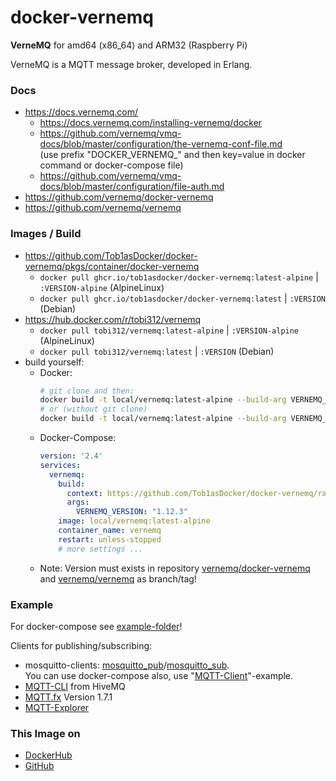 # docker-vernemq
**VerneMQ** for amd64 (x86_64) and ARM32 (Raspberry Pi)

VerneMQ is a MQTT message broker, developed in Erlang.

### Docs

* https://docs.vernemq.com/
  * https://docs.vernemq.com/installing-vernemq/docker
  * https://github.com/vernemq/vmq-docs/blob/master/configuration/the-vernemq-conf-file.md  
   (use prefix "DOCKER_VERNEMQ_" and then key=value in docker command or docker-compose file)
  * https://github.com/vernemq/vmq-docs/blob/master/configuration/file-auth.md
* https://github.com/vernemq/docker-vernemq
* https://github.com/vernemq/vernemq

### Images / Build

* https://github.com/Tob1asDocker/docker-vernemq/pkgs/container/docker-vernemq
  * `docker pull ghcr.io/tob1asdocker/docker-vernemq:latest-alpine` | `:VERSION-alpine` (AlpineLinux)
  * `docker pull ghcr.io/tob1asdocker/docker-vernemq:latest` | `:VERSION` (Debian)
* https://hub.docker.com/r/tobi312/vernemq
  * `docker pull tobi312/vernemq:latest-alpine` | `:VERSION-alpine` (AlpineLinux)
  * `docker pull tobi312/vernemq:latest` | `:VERSION` (Debian)
* build yourself:
  * Docker:  
    ```sh
    # git clone and then:
    docker build -t local/vernemq:latest-alpine --build-arg VERNEMQ_VERSION="1.12.3" -f vernemq.alpine.Dockerfile .
    # or (without git clone)
    docker build -t local/vernemq:latest-alpine --build-arg VERNEMQ_VERSION="1.12.3" https://github.com/Tob1asDocker/docker-vernemq/raw/main/vernemq.alpine.Dockerfile
    ```  
  * Docker-Compose:  
    ```yml
    version: '2.4'
    services:
      vernemq:
        build: 
          context: https://github.com/Tob1asDocker/docker-vernemq/raw/main/vernemq.alpine.Dockerfile
          args:
            VERNEMQ_VERSION: "1.12.3"
        image: local/vernemq:latest-alpine
        container_name: vernemq
        restart: unless-stopped
        # more settings ...
    ``` 
  * Note: Version must exists in repository [vernemq/docker-vernemq](https://github.com/vernemq/docker-vernemq) and [vernemq/vernemq](https://github.com/vernemq/vernemq) as branch/tag!

### Example

For docker-compose see [example-folder](example/)!  
  
Clients for publishing/subscribing:
* mosquitto-clients: [mosquitto_pub](https://mosquitto.org/man/mosquitto_pub-1.html)/[mosquitto_sub](https://mosquitto.org/man/mosquitto_sub-1.html).  
You can use docker-compose also, use "[MQTT-Client](https://github.com/Tob1asDocker/Collection/blob/master/examples_docker-compose/mqtt-client.yml)"-example.
* [MQTT-CLI](https://github.com/hivemq/mqtt-cli) from HiveMQ
* [MQTT.fx](https://mqttfx.jensd.de/index.php/download) Version 1.7.1
* [MQTT-Explorer](https://github.com/thomasnordquist/MQTT-Explorer)

### This Image on
* [DockerHub](https://hub.docker.com/r/tobi312/vernemq)
* [GitHub](https://github.com/Tob1asDocker/docker-vernemq)
